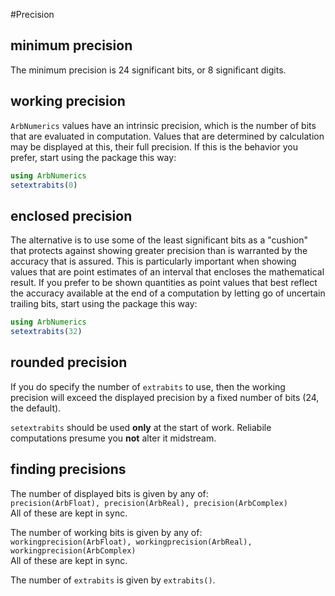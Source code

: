 #Precision

## minimum precision

The minimum precision is 24 significant bits, or 8 significant digits.

## working precision

`ArbNumerics` values have an intrinsic precision, which is the number of bits
that are evaluated in computation.  Values that are determined by calculation
may be displayed at this, their full precision.  If this is the behavior you
prefer, start using the package this way:

```julia
using ArbNumerics
setextrabits(0)
```

## enclosed precision

The alternative is to use some of the least significant bits as a "cushion"
that protects against showing greater precision than is warranted by the
accuracy that is assured.  This is particularly important when showing values
that are point estimates of an interval that encloses the mathematical result.
If you prefer to be shown quantities as point values that best reflect the
accuracy available at the end of a computation by letting go of uncertain
trailing bits, start using the package this way:

```julia
using ArbNumerics
setextrabits(32)
```

## rounded precision

If you do specify the number of `extrabits` to use, then the working precision
will exceed the displayed precision by a fixed number of bits (24, the default).

`setextrabits` should be used __only__ at the start of work.
Reliabile computations presume you __not__ alter it midstream.


## finding precisions 

The number of displayed bits is given by any of:   
`precision(ArbFloat), precision(ArbReal), precision(ArbComplex)`    
All of these are kept in sync.

The number of working bits is given by any of:    
`workingprecision(ArbFloat), workingprecision(ArbReal), workingprecision(ArbComplex)`    
All of these are kept in sync.

The number of `extrabits` is given by `extrabits()`.
